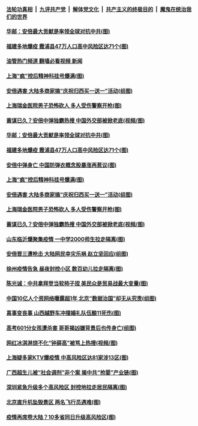 ####  [法轮功真相](../../../../basic/blob/master/README.md?t=07101402) &nbsp;|&nbsp; [九评共产党](../../../../9ping.md/blob/master/README.md?t=07101402) &nbsp;|&nbsp; [解体党文化](../../../../jtdwh.md/blob/master/README.md?t=07101402)  &nbsp;|&nbsp; [共产主义的终极目的](../../../../gczydzjmd.md/blob/master/README.md?t=07101402) &nbsp;|&nbsp; [魔鬼在统治我们的世界](../../../../mgztzwmdsj.md/blob/master/README.md?t=07101402) 

#### [华邮：安倍最大贡献是率领全球对抗中共(图)](../pages/p1/1011354.md?t=07101402) 

#### [福建多地爆疫 霞浦县47万人口高中风险区达71个(图)](../pages/p1/1011366.md?t=07101402) 

#### [油管热门频道 翻墙必看视频 新闻](http://45.76.130.85:81/youtube.html?07101402)

#### [上海“疯”控后精神科挂号爆满(图)](../pages/p1/1011334.md?t=07101402) 

#### [安倍遇害 大陆多商家搞“庆祝归西买一送一”活动(组图)](../pages/p1/1011330.md?t=07101402) 

#### [上海瑞金医院男子恐怖砍人 多人受伤警察开枪(图)](../pages/p1/1011328.md?t=07101402) 

#### [蓄谋已久？安倍中弹独霸热搜 中国外交部被掀老底(视频/图)](../pages/p1/1011287.md?t=07101402) 

#### [华邮：安倍最大贡献是率领全球对抗中共(图)](../pages/p1/1011354.md?t=07101402) 

#### [福建多地爆疫 霞浦县47万人口高中风险区达71个(图)](../pages/p1/1011366.md?t=07101402) 

#### [安倍中弹身亡 中国防弹衣概念股暴涨再惹议(图)](../pages/p1/1011363.md?t=07101402) 

#### [上海“疯”控后精神科挂号爆满(图)](../pages/p1/1011334.md?t=07101402) 

#### [安倍遇害 大陆多商家搞“庆祝归西买一送一”活动(组图)](../pages/p1/1011330.md?t=07101402) 

#### [上海瑞金医院男子恐怖砍人 多人受伤警察开枪(图)](../pages/p1/1011328.md?t=07101402) 

#### [蓄谋已久？安倍中弹独霸热搜 中国外交部被掀老底(视频/图)](../pages/p1/1011287.md?t=07101402) 

#### [山东临沂爆聚集疫情 一中学2000师生拉走隔离(图)](../pages/p1/1011252.md?t=07101402) 

#### [安倍晋三遭枪击 大陆网民幸灾乐祸 赵立坚回应(组图)](../pages/p1/1011277.md?t=07101402) 

#### [徐州疫情告急 昼夜封控小区 数百幼儿拉走隔离(图)](../pages/p1/1011237.md?t=07101402) 

#### [陈光诚：中共拿拜登当软柿子捏 美民众是贸易战最大变量(图)](../pages/p1/1011230.md?t=07101402) 

#### [中国10亿人个资网络曝露超1年 北京“数据治国”却无从究责(组图)](../pages/p1/1011192.md?t=07101402) 

#### [喜事变丧事 山西越野车冲撞婚礼队伍酿11死伤(图)](../pages/p1/1011189.md?t=07101402) 

#### [高考601分女孩遭杀害 哥哥揭凶嫌背景后也传身亡(组图)](../pages/p1/1011152.md?t=07101402) 

#### [网红冰淇淋烧不化“钟薛高”被骂上热搜(视频/图)](../pages/p1/1011161.md?t=07101402) 

#### [上海疑多家KTV爆疫情 中高风险区达81家涉13区(图)](../pages/p1/1011164.md?t=07101402) 

#### [广西超生儿被“社会调剂”非个案 揭中共“抢婴”产业链(图)](../pages/p1/1011141.md?t=07101402) 

#### [深圳紧急升级多个高风险区 封控地拉走居民隔离(图)](../pages/p1/1011143.md?t=07101402) 

#### [北京直升机坠毁景区 两名飞行员遇难(图)](../pages/p1/1011140.md?t=07101402) 

#### [疫情再席卷大陆？10多省同日升级高风险区(图)](../pages/p1/1011129.md?t=07101402) 

<img src='http://gfw-breaker.win/goodnews/indexes/p1.md' width='0px' height='0px'/>
